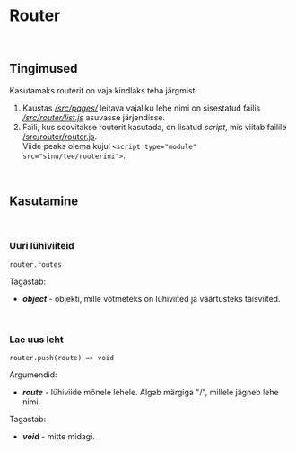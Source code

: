 # Router

<br>

## Tingimused

Kasutamaks routerit on vaja kindlaks teha järgmist: <br>

1.  Kaustas [_/src/pages/_](../../src/pages/) leitava vajaliku lehe nimi on sisestatud failis [_/src/router/list.js_](../../src/router/list.js) asuvasse järjendisse.
2.  Faili, kus soovitakse routerit kasutada, on lisatud _script_, mis viitab failile [/src/router/router.js](../../src/router/router.js).<br>
    Viide peaks olema kujul <code>\<script type="module" src="sinu/tee/routerini"></script></code>.

<br>

## Kasutamine

<br>

### Uuri lühiviiteid

```
router.routes
```

Tagastab:

- **_object_** - objekti, mille võtmeteks on lühiviited ja väärtusteks täisviited.

<br>

### Lae uus leht

```
router.push(route) => void
```

Argumendid:

- **_route_** - lühiviide mõnele lehele. Algab märgiga "/", millele jägneb lehe nimi.

Tagastab:

- **_void_** - mitte midagi.

